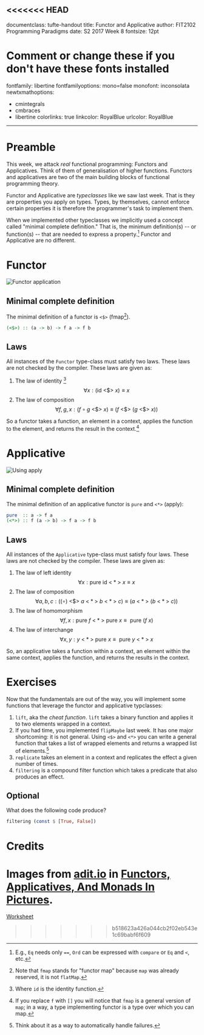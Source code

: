 <<<<<<< HEAD
---
documentclass: tufte-handout
title: Functor and Applicative
author: FIT2102 Programming Paradigms
date: S2 2017 Week 8
fontsize: 12pt
# Comment or change these if you don't have these fonts installed
fontfamily: libertine
fontfamilyoptions: mono=false
monofont: inconsolata
newtxmathoptions:
- cmintegrals
- cmbraces
- libertine
colorlinks: true
linkcolor: RoyalBlue
urlcolor: RoyalBlue
---

# Preamble

This week, we attack *real* functional programming: Functors and
Applicatives. Think of them of generalisation of higher
functions. Functors and applicatives are two of the main building
blocks of functional programming theory.

Functor and Applicative are *typeclasses* like we saw last week. That
is they are properties you apply on types. Types, by themselves,
cannot enforce certain properties it is therefore the programmer's
task to implement them.

When we implemented other typeclasses we implicitly used a concept
called "minimal complete definition." That is, the minimum definition(s) -- or
function(s) -- that are needed to express a property.[^1] Functor and
Applicative are no different.

[^1]: E.g., `Eq` needs only `==`, `Ord` can be expressed with
    `compare` or `Eq` and `<`, etc.

# Functor

![Functor application](functor.png "fmap")

## Minimal complete definition

The minimal definition of a functor is `<$>` (fmap[^2]).

```haskell
(<$>) :: (a -> b) -> f a -> f b
```

[^2]: Note that `fmap` stands for "functor map" because `map` was
    already reserved, it is not `flatMap`.

## Laws

All instances of the `Functor` type-class must satisfy two laws. These
laws are not checked by the compiler. These laws are given as:

 1. The law of identity [^3]
    $$ \forall x: (\text{id <\$> } x) \equiv x $$
 2. The law of composition
    $$ \forall f, g, x:
    (f \circ g \text{ <\$> } x) \equiv (f \text{ <\$> } (g \text{ <\$> } x)) $$

So a functor takes a function, an element in a context, applies the
function to the element, and returns the result in the context.[^4]

[^3]: Where `id` is the identity function.

[^4]: If you replace `f` with `[]` you will notice that `fmap` is a
    general version of `map`; in a way, a type implementing functor is
    a type over which you can map.

# Applicative

![Using apply](applicative.png "apply")

## Minimal complete definition

The minimal definition of an applicative functor is `pure` and `<*>` (apply):
```haskell
pure  :: a -> f a
(<*>) :: f (a -> b) -> f a -> f b
```

## Laws

All instances of the `Applicative` type-class must satisfy four laws.
These laws are not checked by the compiler. These laws are given as:

 1. The law of left identity
    $$ \forall x: \text{pure id <$\ast$> } x \equiv x $$
 2. The law of composition
    $$ \forall a, b, c:
    ((\circ) \text{ <\$> } a \text{ <$\ast$> } b \text{ <$\ast$> } c)
    \equiv (a \text{ <$\ast$> } (b \text{ <$\ast$> } c)) $$
 3. The law of homomorphism
    $$ \forall f, x: \text{pure } f \text{ <$\ast$> pure } x \equiv \text{ pure } (f\ x) $$
 4. The law of interchange
    $$ \forall x, y: y \text{ <$\ast$> pure } x \equiv \text{ pure } y \text{ <$\ast$> } x $$

So, an applicative takes a function within a context, an element
within the same context, applies the function, and returns the results
in the context.

# Exercises

Now that the fundamentals are out of the way, you will implement some
functions that leverage the functor and applicative typclasses:

 1. `lift`, aka the *cheat function*. `lift` takes a binary function
    and applies it to two elements wrapped in a context.
 2. If you had time, you implemented `flipMaybe` last week. It has one
    major shortcoming: it is not general. Using `<$>` and `<*>` you
    can write a general function that takes a list of wrapped elements
    and returns a wrapped list of elements.[^5]
 3. `replicate` takes an element in a context and replicates the
    effect a given number of times.
 4. `filtering` is a compound filter function which takes a predicate
    that also produces an effect.

[^5]: Think about it as a way to automatically handle failures.

## Optional

What does the following code produce?
```haskell
filtering (const $ [True, False])
```

# Credits

Images from [adit.io](http://adit.io/) in [Functors, Applicatives, And Monads In Pictures](http://adit.io/posts/2013-04-17-functors,_applicatives,_and_monads_in_pictures.html).
=======
[Worksheet](https://docs.google.com/document/d/1cUGRjx9ep3MzmRgB_0H_3bHD704GmmwTwMPqQVZCPdw/edit#bookmark=id.az76vi2swwc)
>>>>>>> b518623a426a044cb2f02eb543e1c69babf6f609
